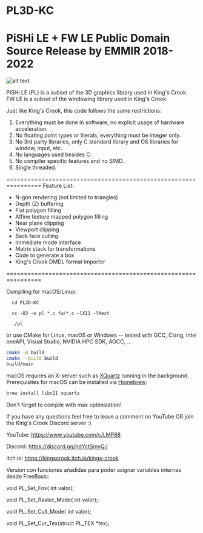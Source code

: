 # PL3D-KC
PiSHi LE + FW LE Public Domain Source Release by EMMIR 2018-2022
================================================================

![alt text](/screenshot.png?raw=true)

PiSHi LE (PL) is a subset of the 3D graphics library used in King's Crook.
FW LE is a subset of the windowing library used in King's Crook.

Just like King's Crook, this code follows the same restrictions:

1. Everything must be done in software, no explicit usage of hardware acceleration.
2. No floating point types or literals, everything must be integer only.
3. No 3rd party libraries, only C standard library and OS libraries for window, input, etc.
4. No languages used besides C.
5. No compiler specific features and no SIMD.
6. Single threaded.

================================================================
Feature List:

- N-gon rendering (not limited to triangles)
- Depth (Z) buffering
- Flat polygon filling
- Affine texture mapped polygon filling
- Near plane clipping
- Viewport clipping
- Back face culling
- Immediate mode interface
- Matrix stack for transformations
- Code to generate a box
- King's Crook DMDL format importer

================================================================

Compiling for macOS/Linux:
```
  cd PL3D-KC

  cc -O3 -o pl *.c fw/*.c -lX11 -lXext

  ./pl
```

or use CMake for Linux, macOS or Windows -- tested with GCC, Clang, Intel oneAPI, Visual Studio, NVIDIA HPC SDK, AOCC, ...

```sh
cmake -B build
cmake --build build
build/main
```

macOS requires an X-server such as [XQuartz](https://www.xquartz.org/) running in the background.
Prerequisites for macOS can be installed via [Homebrew](https://brew.sh):

```sh
brew install libx11 xquartz
```

Don't forget to compile with max optimization!

If you have any questions feel free to leave a comment on YouTube OR
join the King's Crook Discord server :)

YouTube: https://www.youtube.com/c/LMP88

Discord: https://discord.gg/hdYctSmyQJ

itch.io: https://kingscrook.itch.io/kings-crook


Version con funciones añadidas para poder asignar variables internas desde FreeBasic:

  void PL_Set_Fov( int valor);
  
  void PL_Set_Raster_Mode( int valor);
  
  void PL_Set_Cull_Mode( int valor);
  
  void PL_Set_Cur_Tex(struct PL_TEX *tex); 
  
